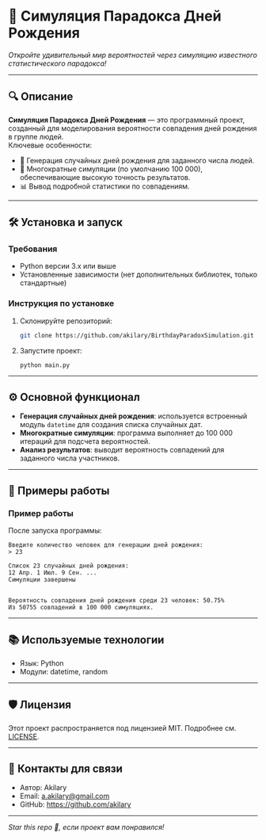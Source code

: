 # 📌 Симуляция Парадокса Дней Рождения

_Откройте удивительный мир вероятностей через симуляцию известного статистического парадокса!_

---

## 🔍 Описание

**Симуляция Парадокса Дней Рождения** — это программный проект, созданный для моделирования вероятности совпадения дней рождения в группе людей.  
Ключевые особенности:  
- 🚀 Генерация случайных дней рождения для заданного числа людей.  
- 🔢 Многократные симуляции (по умолчанию 100 000), обеспечивающие высокую точность результатов.  
- 📊 Вывод подробной статистики по совпадениям.

---

## 🛠️ Установка и запуск

### Требования
- Python версии 3.x или выше  
- Установленные зависимости (нет дополнительных библиотек, только стандартные)

### Инструкция по установке
1. Склонируйте репозиторий:  
    ```bash
    git clone https://github.com/akilary/BirthdayParadoxSimulation.git
    ```
2. Запустите проект:  
    ```bash
    python main.py
    ```

---

## ⚙️ Основной функционал

- **Генерация случайных дней рождения**: используется встроенный модуль `datetime` для создания списка случайных дат.  
- **Многократные симуляции**: программа выполняет до 100 000 итераций для подсчета вероятностей.  
- **Анализ результатов**: выводит вероятность совпадений для заданного числа участников.

---

## 🎨 Примеры работы

### Пример работы
После запуска программы:
```
Введите количество человек для генерации дней рождения:
> 23

Список 23 случайных дней рождения:
12 Апр. 1 Июл. 9 Сен. ...
Симуляции завершены


Вероятность совпадения дней рождения среди 23 человек: 50.75%
Из 50755 совпадений в 100 000 симуляциях.
```
---

## 📚 Используемые технологии

- Язык: Python  
- Модули: datetime, random

---

## 🛡️ Лицензия

Этот проект распространяется под лицензией MIT. Подробнее см. [LICENSE](LICENSE).

---

## 📧 Контакты для связи

- Автор: Akilary
- Email: a.akilary@gmail.com
- GitHub: https://github.com/akilary

---

_Star this repo 🌟, если проект вам понравился!_